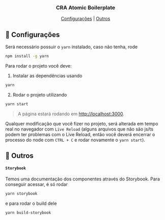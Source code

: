 <h3 align="center">CRA Atomic Boilerplate</h3>

<p align="center">
  <a href="#wrench-Configurações">Configurações</a> |
  <a href="#gift-Outros">Outros</a>
</p>

## :wrench: Configurações
Será necessário possuir o `yarn` instalado, caso não tenha, rode
```bash
npm install -g yarn
```

Para rodar o projeto você deve:

1. Instalar as dependências usando
```bash
yarn
```

2. Rodar o projeto utilizando
```bash
yarn start
```
> A página estará rodando em [http://localhost:3000](http://localhost:3000).

Qualquer modificação que você fizer no projeto, será alterada em tempo real no navegador com `Live Reload` (alguns arquivos que não são js/ts podem ter problemas com o Live Reload, então você deverá encerrar o processo do node com `CTRL + C` e rodar novamente o `yarn start`).

## :gift: Outros
#### `Storybook`
Temos uma documentação dos componentes através do Storybook. Para conseguir acessar, é só rodar
```bash
yarn storybook
```
e para rodar o build dele
```bash
yarn build-storybook
```